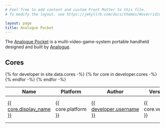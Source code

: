 ```yaml
---
# Feel free to add content and custom Front Matter to this file.
# To modify the layout, see https://jekyllrb.com/docs/themes/#overriding-theme-defaults

layout: page
title: Analogue Pocket
---
```


The [Analogue Pocket](https://www.analogue.co/pocket) is a multi-video-game-system portable handheld designed and built by [Analogue](https://www.analogue.co).

## Cores

<table class="datatable">
  <thead>
    <tr>
      <th>Name</th>
      <th>Platform</th>
      <th>Author</th>
      <th>Version</th>
      <th>Date</th>
    </tr>
  </thead>
  <tbody>
    {% for developer in site.data.cores -%}
      {% for core in developer.cores -%}
        <tr>
          <td><a href="https://github.com/{{ developer.username }}/{{ core.repository }}">{{ core.display_name }}</a></td>
          <td>{{ core.platform }}</td>
          <td><a href="https://github.com/{{ developer.username }}">{{ developer.username }}</a></td>
          <td>{{ core.version }}</td>
          <td data-order="{{ core.release_date | date: "%s" }}">
            {{ core.release_date | date: "%B %-d, %Y" }}
          </td>
        </tr>
      {% endfor -%}
    {% endfor -%}
  </tbody>
</table>
